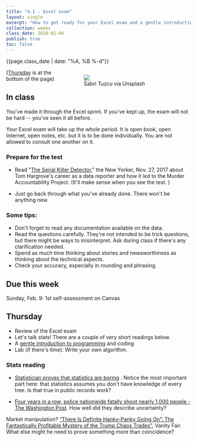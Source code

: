 ```yaml
---
title: "4.1 - Excel exam"
layout: single
excerpt: "How to get ready for your Excel exam and a gentle introduction to programming"
collection: weeks
class_date: 2020-02-04
publish: true
toc: false
---
```


{{page.class_date | date: "%A, %B %-d"}}

<figure style="float:right;margin-left:5em;width:50%;">
<img src='{{"assets/images/sabri-tuzcu-unsplash.jpg" | relative_url }}'>
<figcaption>Sabri Tuzcu via Unsplash</figcaption>
</figure>

([Thursday](#thursday) is at the bottom of the page)

## In class

You've made it through the Excel sprint. If you've kept up, the exam will not be hard -- you've seen it all before.

Your Excel exam will take up the whole period. It is open book, open Internet, open notes, etc. but it is to be done individually. You are not allowed to consult one another on it.


### Prepare for the test

* Read "[The Serial Killer Detector](https://www.newyorker.com/magazine/2017/11/27/the-serial-killer-detector)," the New Yorker, Nov. 27, 2017 about Tom Hargrove's career as a data reporter and how it led to the Murder Accountability Project. (It'll make sense when you see the test. )

* Just go back through what you've already done. There won't be anything new.

### Some tips:

* Don't forget to read any documentation available on the data.
* Read the questions carefully. They're not intended to be trick questions, but there might be ways to misinterpret. Ask during class if there's any clarification needed.
* Spend as much time thinking about stories and newsworthiness as thinking about the technical aspects.
* Check your accuracy, especially in rounding and phrasing.

## Due this week

Sunday, Feb. 9: 1st self-assessment on Canvas

## Thursday

* Review of the Excel exam
* Let's talk stats! There are a couple of very short readings below.
* A [gentle introduction to programming]({{site.rdocs}}/A02-programming) and coding
* Lab (if there's time): Write your own algorithm.

### Stats reading

* [Statistician proves that statistics are boring](https://towardsdatascience.com/statistician-proves-that-statistics-are-boring-4fc22c95031b) . Notice the most important part here: that statistics assumes you don't have knowledge of every tree. Is that true in public records work?


* [Four years in a row, police nationwide fatally shoot nearly 1,000 people - The Washington Post](https://www.washingtonpost.com/investigations/four-years-in-a-row-police-nationwide-fatally-shoot-nearly-1000-people/2019/02/07/0cb3b098-020f-11e9-9122-82e98f91ee6f_story.html). How well did they describe uncertainty?

Market manipulation? [“There Is Definite Hanky-Panky Going On”: The Fantastically Profitable Mystery of the Trump Chaos Trades"](https://www.vanityfair.com/news/2019/10/the-mystery-of-the-trump-chaos-trades), Vanity Fair. What else might he need to prove something more than coincidence?
